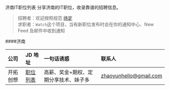 济南IT职位列表
分享济南的IT职位，收录靠谱的招聘信息。

> 招聘者：欢迎按照规范 [待定](https://github.com/beanu/jobs)  
> 求职者：`Watch`这个项目，当有新职位发布时会在你的通知中心、New Feed 及邮件中收到通知  

####济南

公司  | JD 地址 | 一句话诱惑 | 联系人
:------------- | :------------- | :-------------  | :-------------
开拓创想 | [职位列表](./jobs/北京开拓创想济南分公司.md) | 高薪、奖金+期权、定期分享技术、妹子多 | [zhaoyunhello@gmail.com](mailto:zhaoyunhello@gmail.com "有效期 2015-06-30")

